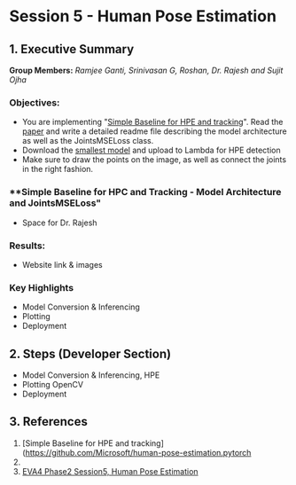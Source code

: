# Session 5 - Human Pose Estimation


## 1. Executive Summary
**Group Members:** *Ramjee Ganti, Srinivasan G, Roshan, Dr. Rajesh and Sujit Ojha*

### **Objectives**:

- You are implementing "[Simple Baseline for HPE and tracking](https://github.com/Microsoft/human-pose-estimation.pytorch)". Read the [paper](https://arxiv.org/pdf/1804.06208.pdf) and write a detailed readme file describing the model architecture as well as the JointsMSELoss class.
- Download the [smallest model](https://onedrive.live.com/?authkey=%21AFkTgCsr3CT9%2D%5FA&id=56B9F9C97F261712%2110709&cid=56B9F9C97F261712) and upload to Lambda for HPE detection
- Make sure to draw the points on the image, as well as connect the joints in the right fashion.

### **Simple Baseline for HPC and Tracking - Model Architecture and JointsMSELoss"

- Space for Dr. Rajesh

### **Results**:
- Website link & images

### **Key Highlights**
- Model Conversion & Inferencing
- Plotting
- Deployment


## 2. Steps (Developer Section)
- Model Conversion & Inferencing, HPE
- Plotting OpenCV
- Deployment


## 3. References

1. [Simple Baseline for HPE and tracking](https://github.com/Microsoft/human-pose-estimation.pytorch
2. [](https://github.com/satyajitghana/TSAI-DeepVision-EVA4.0-Phase-2/blob/master/05-HumanPoseEstimation-ONNX/HumanPoseEstimation_ONNX_Quant.ipynb)
2. [EVA4 Phase2 Session5, Human Pose Estimation](https://theschoolof.ai/)
